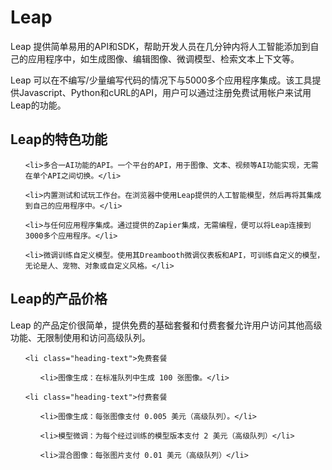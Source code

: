# Leap

Leap 提供简单易用的API和SDK，帮助开发人员在几分钟内将人工智能添加到自己的应用程序中，如生成图像、编辑图像、微调模型、检索文本上下文等。

Leap 可以在不编写/少量编写代码的情况下与5000多个应用程序集成。该工具提供Javascript、Python和cURL的API，用户可以通过注册免费试用帐户来试用Leap的功能。
<h2>Leap的特色功能</h2>
<ol>
 	<li>多合一AI功能的API。一个平台的API，用于图像、文本、视频等AI功能实现，无需在单个API之间切换。</li>
 	<li>内置测试和试玩工作台。在浏览器中使用Leap提供的人工智能模型，然后再将其集成到自己的应用程序中。</li>
 	<li>与任何应用程序集成。通过提供的Zapier集成，无需编程，便可以将Leap连接到3000多个应用程序。</li>
 	<li>微调训练自定义模型。使用其Dreambooth微调仪表板和API，可训练自定义的模型，无论是人、宠物、对象或自定义风格。</li>
</ol>
<h2>Leap的产品价格</h2>
Leap 的产品定价很简单，提供免费的基础套餐和付费套餐允许用户访问其他高级功能、无限制使用和访问高级队列。
<ul>
 	<li class="heading-text">免费套餐
<ul>
 	<li>图像生成：在标准队列中生成 100 张图像。</li>
</ul>
</li>
 	<li class="heading-text">付费套餐
<ul>
 	<li>图像生成：每张图像支付 0.005 美元（高级队列）。</li>
 	<li>模型微调：为每个经过训练的模型版本支付 2 美元（高级队列）</li>
 	<li>混合图像：每张图片支付 0.01 美元（高级队列）</li>
</ul>
</li>
</ul>